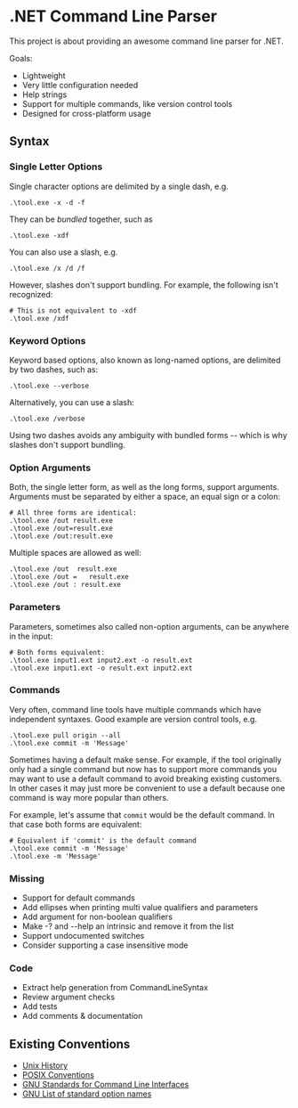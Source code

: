 # .NET Command Line Parser

This project is about providing an awesome command line parser for .NET.

Goals:

 - Lightweight
 - Very little configuration needed
 - Help strings
 - Support for multiple commands, like version control tools
 - Designed for cross-platform usage

## Syntax

### Single Letter Options

Single character options are delimited by a single dash, e.g.

    .\tool.exe -x -d -f

They can be *bundled* together, such as

    .\tool.exe -xdf

You can also use a slash, e.g.

    .\tool.exe /x /d /f

However, slashes don't support bundling. For example, the following isn't
recognized:

    # This is not equivalent to -xdf
    .\tool.exe /xdf

### Keyword Options

Keyword based options, also known as long-named options, are delimited by two
dashes, such as:

    .\tool.exe --verbose

Alternatively, you can use a slash:

    .\tool.exe /verbose

Using two dashes avoids any ambiguity with bundled forms -- which is why
slashes don't support bundling.

### Option Arguments

Both, the single letter form, as well as the long forms, support arguments.
Arguments must be separated by either a space, an equal sign or a colon:

    # All three forms are identical:
    .\tool.exe /out result.exe
    .\tool.exe /out=result.exe
    .\tool.exe /out:result.exe

Multiple spaces are allowed as well:

    .\tool.exe /out  result.exe
    .\tool.exe /out =   result.exe
    .\tool.exe /out : result.exe

### Parameters

Parameters, sometimes also called non-option arguments, can be anywhere in the
input:

    # Both forms equivalent:
    .\tool.exe input1.ext input2.ext -o result.ext
    .\tool.exe input1.ext -o result.ext input2.ext

### Commands

Very often, command line tools have multiple commands which have independent
syntaxes. Good example are version control tools, e.g.

    .\tool.exe pull origin --all
    .\tool.exe commit -m 'Message'

Sometimes having a default make sense. For example, if the tool originally only
had a single command but now has to support more commands you may want to use
a default command to avoid breaking existing customers. In other cases it may
just more be convenient to use a default because one command is way more popular
than others.

For example, let's assume that `commit` would be the default command. In that
case both forms are equivalent:

    # Equivalent if 'commit' is the default command
    .\tool.exe commit -m 'Message'
    .\tool.exe -m 'Message'

### Missing

- Support for default commands
- Add ellipses when printing multi value qualifiers and parameters
- Add argument for non-boolean qualifiers
- Make -? and --help an intrinsic and remove it from the list
- Support undocumented switches
- Consider supporting a case insensitive mode

### Code

- Extract help generation from CommandLineSyntax
- Review argument checks
- Add tests
- Add comments & documentation

## Existing Conventions

* [Unix History][Unix-History]
* [POSIX Conventions][POSIX-Conventions]
* [GNU Standards for Command Line Interfaces][GNU]
* [GNU List of standard option names][GNU-Options]

[Unix-History]: http://catb.org/~esr/writings/taoup/html/ch10s05.html
[POSIX-Conventions]: http://www.cs.unicam.it/piergallini/home/materiale/gc/java/essential/attributes/_posix.html
[GNU]: http://www.gnu.org/prep/standards/html_node/Command_002dLine-Interfaces.html
[GNU-Options]: http://www.gnu.org/prep/standards/html_node/Option-Table.html#Option-Table
